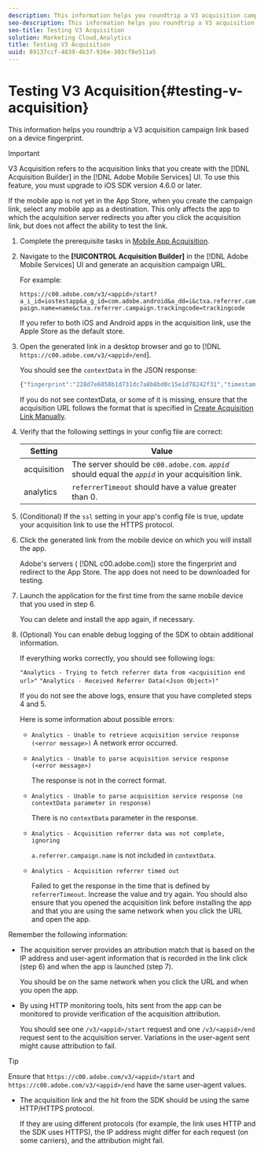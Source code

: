 ```yaml
---
description: This information helps you roundtrip a V3 acquisition campaign link based on a device fingerprint.
seo-description: This information helps you roundtrip a V3 acquisition campaign link based on a device fingerprint.
seo-title: Testing V3 Acquisition
solution: Marketing Cloud,Analytics
title: Testing V3 Acquisition
uuid: 89137ccf-4839-4b37-926e-303cf8e511a5
---
```


# Testing V3 Acquisition{#testing-v-acquisition}

This information helps you roundtrip a V3 acquisition campaign link based on a device fingerprint.

>[!IMPORTANT]
>
>V3 Acquisition refers to the acquisition links that you create with the [!DNL Acquisition Builder] in the [!DNL Adobe Mobile Services] UI. To use this feature, you must upgrade to iOS SDK version 4.6.0 or later.

If the mobile app is not yet in the App Store, when you create the campaign link, select any mobile app as a destination. This only affects the app to which the acquisition server redirects you after you click the acquisition link, but does not affect the ability to test the link. 

1. Complete the prerequisite tasks in [Mobile App Acquisition](/help/ios/acquisition-main/acquisition.md).
1. Navigate to the **[!UICONTROL Acquisition Builder]** in the [!DNL Adobe Mobile Services] UI and generate an acquisition campaign URL.

   For example:

   `https://c00.adobe.com/v3/<appid>/start?a_i_id=iostestapp&a_g_id=com.adobe.android&a_dd=i&ctxa.referrer.campaign.name=name&ctxa.referrer.campaign.trackingcode=trackingcode`


   If you refer to both iOS and Android apps in the acquisition link, use the Apple Store as the default store. 
1. Open the generated link in a desktop browser and go to [!DNL `https://c00.adobe.com/v3/<appid>/end`].

   You should see the `contextData` in the JSON response:

   ```js
   {"fingerprint":"228d7e6058b1d731dc7a8b8bd0c15e1d78242f31","timestamp":1457989293,"appguid":"","contextData":{"a.referrer.campaign.name":"name","a.referrer.campaign.trackingcode":"trackingcode"}}.
   ```

   If you do not see contextData, or some of it is missing, ensure that the acquisition URL follows the format that is specified in [Create Acquisition Link Manually](/help/using/acquisition-main/c-marketing-links-builder/acquisition-link-manual.md). 
1. Verify that the following settings in your config file are correct:

    | Setting | Value |
    |--- |--- |
    |acquisition|The server should be  `c00.adobe.com`. *`appid`* should equal the *`appid`* in your acquisition link.|
    |analytics|`referrerTimeout` should have a value greater than 0.|


1. (Conditional) If the `ssl` setting in your app's config file is true, update your acquisition link to use the HTTPS protocol.
1. Click the generated link from the mobile device on which you will install the app.

   Adobe's servers ( [!DNL c00.adobe.com]) store the fingerprint and redirect to the App Store. The app does not need to be downloaded for testing. 
1. Launch the application for the first time from the same mobile device that you used in step 6.

   You can delete and install the app again, if necessary. 
1. (Optional) You can enable debug logging of the SDK to obtain additional information.

   If everything works correctly, you should see following logs:

   `"Analytics - Trying to fetch referrer data from <acquisition end url>"`
   `"Analytics - Received Referrer Data(<Json Object>)"`

   If you do not see the above logs, ensure that you have completed steps 4 and 5.

   Here is some information about possible errors: 

   * `Analytics - Unable to retrieve acquisition service response (<error message>)`
      A network error occurred. 

   * `Analytics - Unable to parse acquisition service response (<error message>)`

     The response is not in the correct format.

   * `Analytics - Unable to parse acquisition service response (no contextData parameter in response)`

     There is no `contextData` parameter in the response.

   * `Analytics - Acquisition referrer data was not complete, ignoring`

     `a.referrer.campaign.name` is not included in `contextData`.

   * `Analytics - Acquisition referrer timed out`

     Failed to get the response in the time that is defined by `referrerTimeout`. Increase the value and try again. You should also ensure that you opened the acquisition link before installing the app and that you are using the same network when you click the URL and open the app. 

Remember the following information:

* The acquisition server provides an attribution match that is based on the IP address and user-agent information that is recorded in the link click (step 6) and when the app is launched (step 7). 

  You should be on the same network when you click the URL and when you open the app. 

* By using HTTP monitoring tools, hits sent from the app can be monitored to provide verification of the acquisition attribution. 

  You should see one `/v3/<appid>/start` request and one `/v3/<appid>/end` request sent to the acquisition server. Variations in the user-agent sent might cause attribution to fail. 

>[!TIP]
>
>Ensure that `https://c00.adobe.com/v3/<appid>/start` and `https://c00.adobe.com/v3/<appid>/end` have the same user-agent values. 

* The acquisition link and the hit from the SDK should be using the same HTTP/HTTPS protocol. 

  If they are using different protocols (for example, the link uses HTTP and the SDK uses HTTPS), the IP address might differ for each request (on some carriers), and the attribution might fail. 
>
